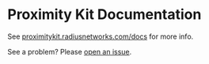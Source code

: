 # Proximity Kit Documentation

See [proximitykit.radiusnetworks.com/docs](http://proximitykit.radiusnetworks.com/docs) for more info.

See a problem? Please [open an issue](https://github.com/RadiusNetworks/proximitykit-documentation/issues).
